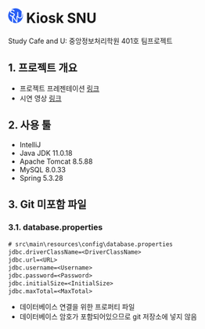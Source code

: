 ![](https://github.com/NNECT/TeamProject-Kiosk-SNU/blob/main/tmp/icon.png?raw=true) Kiosk SNU
===
Study Cafe and U: 중앙정보처리학원 401호 팀프로젝트

## 1. 프로젝트 개요
* 프로젝트 프레젠테이션 [링크](https://docs.google.com/presentation/d/e/2PACX-1vTu4oToQbzVPA8zW4qt6ZVcFCFWSkIGhRTDyNLz2-ySAlMbe5AynfeNr4oTqCj4Gg/pub?start=false&loop=false&delayms=10000)
* 시연 영상 [링크](https://drive.google.com/file/d/1b7Z_kZXGpU9ZvlUQ1016UOK3xjGmkfcW/view?usp=sharing)

## 2. 사용 툴
* IntelliJ
* Java JDK 11.0.18
* Apache Tomcat 8.5.88
* MySQL 8.0.33
* Spring 5.3.28

## 3. Git 미포함 파일
### 3.1. database.properties
```properties
# src\main\resources\config\database.properties
jdbc.driverClassName=<DriverClassName>
jdbc.url=<URL>
jdbc.username=<Username>
jdbc.password=<Password>
jdbc.initialSize=<InitialSize>
jdbc.maxTotal=<MaxTotal>
```
* 데이터베이스 연결을 위한 프로퍼티 파일
* 데이터베이스 암호가 포함되어있으므로 git 저장소에 넣지 않음
